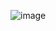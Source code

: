 
![image](https://github.com/OliwerL/programmable-logic-controllers---ebook-jwszolek/assets/108287744/28a37697-407b-4209-a8ba-c9ef4a1d1311)

